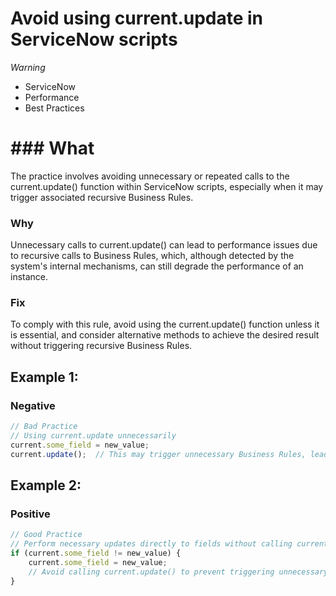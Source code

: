 <!-- #title -->
# Avoid using current.update in ServiceNow scripts

<!-- #severity -->
*Warning*

<!-- #categories -->
- ServiceNow
- Performance
- Best Practices

<!-- #description -->
# ### What
The practice involves avoiding unnecessary or repeated calls to the current.update() function within ServiceNow scripts, especially when it may trigger associated recursive Business Rules.

### Why
Unnecessary calls to current.update() can lead to performance issues due to recursive calls to Business Rules, which, although detected by the system's internal mechanisms, can still degrade the performance of an instance.

### Fix
To comply with this rule, avoid using the current.update() function unless it is essential, and consider alternative methods to achieve the desired result without triggering recursive Business Rules.


<!-- #examples -->

## Example 1:

<!-- #example-->

### Negative

<!-- #example_negative_code-->

```js
// Bad Practice
// Using current.update unnecessarily
current.some_field = new_value;
current.update();  // This may trigger unnecessary Business Rules, leading to performance issues
```

## Example 2:

<!-- #example-->

### Positive

<!-- #example_positive_code-->

```js
// Good Practice
// Perform necessary updates directly to fields without calling current.update()
if (current.some_field != new_value) {
    current.some_field = new_value;
    // Avoid calling current.update() to prevent triggering unnecessary Business Rules
}
```
